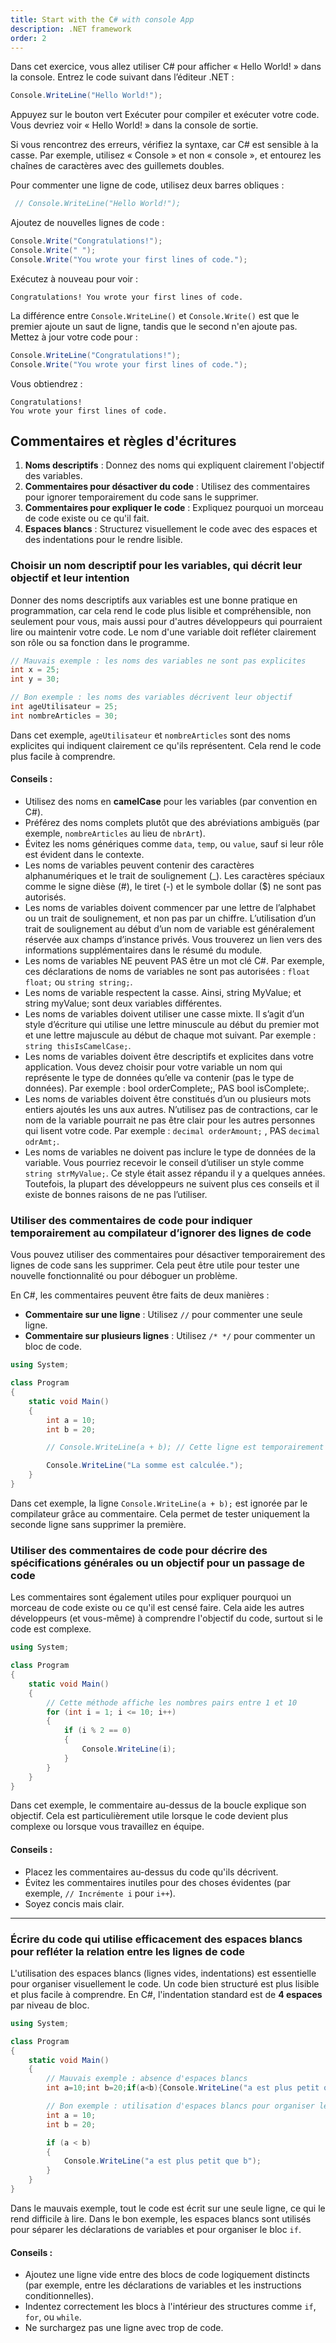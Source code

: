 ```yaml
---
title: Start with the C# with console App
description: .NET framework
order: 2
---
```

Dans cet exercice, vous allez utiliser C# pour afficher « Hello World! » dans la console. Entrez le code suivant dans l’éditeur .NET :

```C#
Console.WriteLine("Hello World!");
```

Appuyez sur le bouton vert Exécuter pour compiler et exécuter votre code. Vous devriez voir « Hello World! » dans la console de sortie.

Si vous rencontrez des erreurs, vérifiez la syntaxe, car C# est sensible à la casse. Par exemple, utilisez « Console » et non « console », et entourez les chaînes de caractères avec des guillemets doubles.

Pour commenter une ligne de code, utilisez deux barres obliques :

```C#
 // Console.WriteLine("Hello World!");
```

Ajoutez de nouvelles lignes de code :

```C#
Console.Write("Congratulations!");
Console.Write(" ");
Console.Write("You wrote your first lines of code.");
```

Exécutez à nouveau pour voir :

```
Congratulations! You wrote your first lines of code.
```

La différence entre `Console.WriteLine()` et `Console.Write()` est que le premier ajoute un saut de ligne, tandis que le second n'en ajoute pas. Mettez à jour votre code pour :

```C#
Console.WriteLine("Congratulations!");
Console.Write("You wrote your first lines of code.");
```

Vous obtiendrez :

```
Congratulations!
You wrote your first lines of code.
```

## Commentaires et règles d'écritures

1. **Noms descriptifs** : Donnez des noms qui expliquent clairement l'objectif des variables.
2. **Commentaires pour désactiver du code** : Utilisez des commentaires pour ignorer temporairement du code sans le supprimer.
3. **Commentaires pour expliquer le code** : Expliquez pourquoi un morceau de code existe ou ce qu'il fait.
4. **Espaces blancs** : Structurez visuellement le code avec des espaces et des indentations pour le rendre lisible.

### Choisir un nom descriptif pour les variables, qui décrit leur objectif et leur intention

Donner des noms descriptifs aux variables est une bonne pratique en programmation, car cela rend le code plus lisible et compréhensible, non seulement pour vous, mais aussi pour d'autres développeurs qui pourraient lire ou maintenir votre code. Le nom d'une variable doit refléter clairement son rôle ou sa fonction dans le programme.

```csharp
// Mauvais exemple : les noms des variables ne sont pas explicites
int x = 25;
int y = 30;

// Bon exemple : les noms des variables décrivent leur objectif
int ageUtilisateur = 25;
int nombreArticles = 30;
```

Dans cet exemple, `ageUtilisateur` et `nombreArticles` sont des noms explicites qui indiquent clairement ce qu'ils représentent. Cela rend le code plus facile à comprendre.

#### Conseils :
- Utilisez des noms en **camelCase** pour les variables (par convention en C#).
- Préférez des noms complets plutôt que des abréviations ambiguës (par exemple, `nombreArticles` au lieu de `nbrArt`).
- Évitez les noms génériques comme `data`, `temp`, ou `value`, sauf si leur rôle est évident dans le contexte.
- Les noms de variables peuvent contenir des caractères alphanumériques et le trait de soulignement (_). Les caractères spéciaux comme le signe dièse (#), le tiret (-) et le symbole dollar ($) ne sont pas autorisés.
- Les noms de variables doivent commencer par une lettre de l’alphabet ou un trait de soulignement, et non pas par un chiffre. L’utilisation d’un trait de soulignement au début d’un nom de variable est généralement réservée aux champs d’instance privés. Vous trouverez un lien vers des informations supplémentaires dans le résumé du module.
- Les noms de variables NE peuvent PAS être un mot clé C#. Par exemple, ces déclarations de noms de variables ne sont pas autorisées : `float float;` ou `string string;`.
- Les noms de variable respectent la casse. Ainsi, string MyValue; et string myValue; sont deux variables différentes.
- Les noms de variables doivent utiliser une casse mixte. Il s’agit d’un style d’écriture qui utilise une lettre minuscule au début du premier mot et une lettre majuscule au début de chaque mot suivant. Par exemple : `string thisIsCamelCase;`.
- Les noms de variables doivent être descriptifs et explicites dans votre application. Vous devez choisir pour votre variable un nom qui représente le type de données qu’elle va contenir (pas le type de données). Par exemple : bool orderComplete;, PAS bool isComplete;.
- Les noms de variables doivent être constitués d’un ou plusieurs mots entiers ajoutés les uns aux autres. N’utilisez pas de contractions, car le nom de la variable pourrait ne pas être clair pour les autres personnes qui lisent votre code. Par exemple : `decimal orderAmount;` , PAS `decimal odrAmt;`.
- Les noms de variables ne doivent pas inclure le type de données de la variable. Vous pourriez recevoir le conseil d’utiliser un style comme `string strMyValue;`. Ce style était assez répandu il y a quelques années. Toutefois, la plupart des développeurs ne suivent plus ces conseils et il existe de bonnes raisons de ne pas l’utiliser.

### Utiliser des commentaires de code pour indiquer temporairement au compilateur d’ignorer des lignes de code

Vous pouvez utiliser des commentaires pour désactiver temporairement des lignes de code sans les supprimer. Cela peut être utile pour tester une nouvelle fonctionnalité ou pour déboguer un problème.

En C#, les commentaires peuvent être faits de deux manières :
- **Commentaire sur une ligne** : Utilisez `//` pour commenter une seule ligne.
- **Commentaire sur plusieurs lignes** : Utilisez `/* */` pour commenter un bloc de code.

```csharp
using System;

class Program
{
    static void Main()
    {
        int a = 10;
        int b = 20;

        // Console.WriteLine(a + b); // Cette ligne est temporairement désactivée

        Console.WriteLine("La somme est calculée.");
    }
}
```

Dans cet exemple, la ligne `Console.WriteLine(a + b);` est ignorée par le compilateur grâce au commentaire. Cela permet de tester uniquement la seconde ligne sans supprimer la première.


### Utiliser des commentaires de code pour décrire des spécifications générales ou un objectif pour un passage de code

Les commentaires sont également utiles pour expliquer pourquoi un morceau de code existe ou ce qu'il est censé faire. Cela aide les autres développeurs (et vous-même) à comprendre l'objectif du code, surtout si le code est complexe.

```csharp
using System;

class Program
{
    static void Main()
    {
        // Cette méthode affiche les nombres pairs entre 1 et 10
        for (int i = 1; i <= 10; i++)
        {
            if (i % 2 == 0)
            {
                Console.WriteLine(i);
            }
        }
    }
}
```

Dans cet exemple, le commentaire au-dessus de la boucle explique son objectif. Cela est particulièrement utile lorsque le code devient plus complexe ou lorsque vous travaillez en équipe.

#### Conseils :
- Placez les commentaires au-dessus du code qu'ils décrivent.
- Évitez les commentaires inutiles pour des choses évidentes (par exemple, `// Incrémente i` pour `i++`).
- Soyez concis mais clair.

---

### Écrire du code qui utilise efficacement des espaces blancs pour refléter la relation entre les lignes de code

L'utilisation des espaces blancs (lignes vides, indentations) est essentielle pour organiser visuellement le code. Un code bien structuré est plus lisible et plus facile à comprendre. En C#, l'indentation standard est de **4 espaces** par niveau de bloc.

```csharp
using System;

class Program
{
    static void Main()
    {
        // Mauvais exemple : absence d'espaces blancs
        int a=10;int b=20;if(a<b){Console.WriteLine("a est plus petit que b");}

        // Bon exemple : utilisation d'espaces blancs pour organiser le code
        int a = 10;
        int b = 20;

        if (a < b)
        {
            Console.WriteLine("a est plus petit que b");
        }
    }
}
```

Dans le mauvais exemple, tout le code est écrit sur une seule ligne, ce qui le rend difficile à lire. Dans le bon exemple, les espaces blancs sont utilisés pour séparer les déclarations de variables et pour organiser le bloc `if`.

#### Conseils :
- Ajoutez une ligne vide entre des blocs de code logiquement distincts (par exemple, entre les déclarations de variables et les instructions conditionnelles).
- Indentez correctement les blocs à l'intérieur des structures comme `if`, `for`, ou `while`.
- Ne surchargez pas une ligne avec trop de code.

